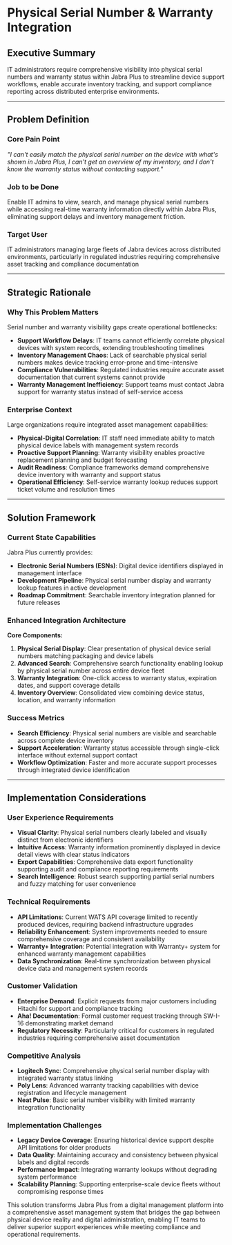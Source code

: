 # Physical Serial Number & Warranty Integration

## Executive Summary

IT administrators require comprehensive visibility into physical serial numbers and warranty status within Jabra Plus to streamline device support workflows, enable accurate inventory tracking, and support compliance reporting across distributed enterprise environments.

---

## Problem Definition

### Core Pain Point

_"I can't easily match the physical serial number on the device with what's shown in Jabra Plus, I can't get an overview of my inventory, and I don't know the warranty status without contacting support."_

### Job to be Done

Enable IT admins to view, search, and manage physical serial numbers while accessing real-time warranty information directly within Jabra Plus, eliminating support delays and inventory management friction.

### Target User

IT administrators managing large fleets of Jabra devices across distributed environments, particularly in regulated industries requiring comprehensive asset tracking and compliance documentation

---

## Strategic Rationale

### Why This Problem Matters

Serial number and warranty visibility gaps create operational bottlenecks:

- **Support Workflow Delays**: IT teams cannot efficiently correlate physical devices with system records, extending troubleshooting timelines
- **Inventory Management Chaos**: Lack of searchable physical serial numbers makes device tracking error-prone and time-intensive
- **Compliance Vulnerabilities**: Regulated industries require accurate asset documentation that current systems cannot provide
- **Warranty Management Inefficiency**: Support teams must contact Jabra support for warranty status instead of self-service access

### Enterprise Context

Large organizations require integrated asset management capabilities:

- **Physical-Digital Correlation**: IT staff need immediate ability to match physical device labels with management system records
- **Proactive Support Planning**: Warranty visibility enables proactive replacement planning and budget forecasting
- **Audit Readiness**: Compliance frameworks demand comprehensive device inventory with warranty and support status
- **Operational Efficiency**: Self-service warranty lookup reduces support ticket volume and resolution times

---

## Solution Framework

### Current State Capabilities

Jabra Plus currently provides:

- **Electronic Serial Numbers (ESNs)**: Digital device identifiers displayed in management interface
- **Development Pipeline**: Physical serial number display and warranty lookup features in active development
- **Roadmap Commitment**: Searchable inventory integration planned for future releases

### Enhanced Integration Architecture

**Core Components:**

1. **Physical Serial Display**: Clear presentation of physical device serial numbers matching packaging and device labels
2. **Advanced Search**: Comprehensive search functionality enabling lookup by physical serial number across entire device fleet
3. **Warranty Integration**: One-click access to warranty status, expiration dates, and support coverage details
4. **Inventory Overview**: Consolidated view combining device status, location, and warranty information

### Success Metrics

- **Search Efficiency**: Physical serial numbers are visible and searchable across complete device inventory
- **Support Acceleration**: Warranty status accessible through single-click interface without external support contact
- **Workflow Optimization**: Faster and more accurate support processes through integrated device identification

---

## Implementation Considerations

### User Experience Requirements

- **Visual Clarity**: Physical serial numbers clearly labeled and visually distinct from electronic identifiers
- **Intuitive Access**: Warranty information prominently displayed in device detail views with clear status indicators
- **Export Capabilities**: Comprehensive data export functionality supporting audit and compliance reporting requirements
- **Search Intelligence**: Robust search supporting partial serial numbers and fuzzy matching for user convenience

### Technical Requirements

- **API Limitations**: Current WATS API coverage limited to recently produced devices, requiring backend infrastructure upgrades
- **Reliability Enhancement**: System improvements needed to ensure comprehensive coverage and consistent availability
- **Warranty+ Integration**: Potential integration with Warranty+ system for enhanced warranty management capabilities
- **Data Synchronization**: Real-time synchronization between physical device data and management system records

### Customer Validation

- **Enterprise Demand**: Explicit requests from major customers including Hitachi for support and compliance tracking
- **Aha! Documentation**: Formal customer request tracking through SW-I-16 demonstrating market demand
- **Regulatory Necessity**: Particularly critical for customers in regulated industries requiring comprehensive asset documentation

### Competitive Analysis

- **Logitech Sync**: Comprehensive physical serial number display with integrated warranty status linking
- **Poly Lens**: Advanced warranty tracking capabilities with device registration and lifecycle management
- **Neat Pulse**: Basic serial number visibility with limited warranty integration functionality

### Implementation Challenges

- **Legacy Device Coverage**: Ensuring historical device support despite API limitations for older products
- **Data Quality**: Maintaining accuracy and consistency between physical labels and digital records
- **Performance Impact**: Integrating warranty lookups without degrading system performance
- **Scalability Planning**: Supporting enterprise-scale device fleets without compromising response times

This solution transforms Jabra Plus from a digital management platform into a comprehensive asset management system that bridges the gap between physical device reality and digital administration, enabling IT teams to deliver superior support experiences while meeting compliance and operational requirements.